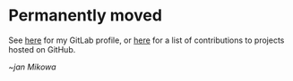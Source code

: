 # Permanently moved
See [here](https://gitlab.com/dpawensza) for my GitLab profile, or [here](contribs.md) for a list of contributions to projects hosted on GitHub.

_~jan Mikowa_
